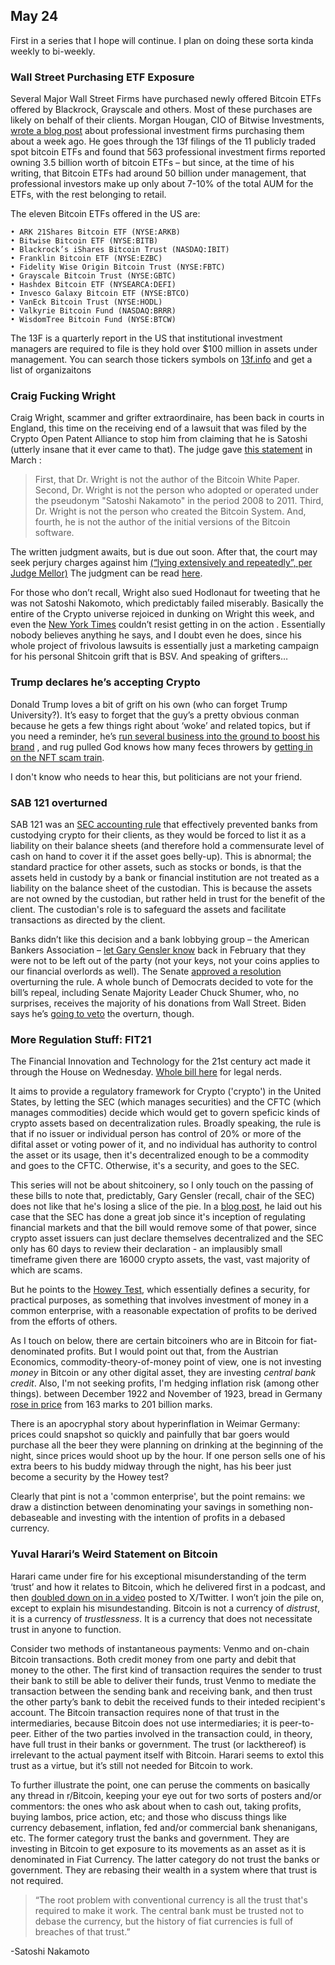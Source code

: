 ## May 24
First in a series that I hope will continue. I plan on doing these sorta kinda weekly to bi-weekly.
### Wall Street Purchasing ETF Exposure
Several Major Wall Street Firms have purchased newly offered Bitcoin ETFs offered by Blackrock, Grayscale and others. Most of these purchases are likely on behalf of their clients. Morgan Hougan, CIO of Bitwise Investments, [wrote a blog post](https://experts.bitwiseinvestments.com/cio-memos/whos-buying-bitcoin-etfs-according-to-13f-filings) about professional investment firms purchasing them about a week ago. He goes through the 13f filings of the 11 publicly traded spot bitcoin ETFs and found that 563 professional investment firms reported owning 3.5 billion worth of bitcoin ETFs – but since, at the time of his writing, that Bitcoin ETFs had around 50 billion under management, that professional investors make up only about 7-10% of the total AUM for the ETFs, with the rest belonging to retail.

The eleven Bitcoin ETFs offered in the US are:

    • ARK 21Shares Bitcoin ETF (NYSE:ARKB)
    • Bitwise Bitcoin ETF (NYSE:BITB)
    • Blackrock’s iShares Bitcoin Trust (NASDAQ:IBIT)
    • Franklin Bitcoin ETF (NYSE:EZBC)
    • Fidelity Wise Origin Bitcoin Trust (NYSE:FBTC)
    • Grayscale Bitcoin Trust (NYSE:GBTC)
    • Hashdex Bitcoin ETF (NYSEARCA:DEFI)
    • Invesco Galaxy Bitcoin ETF (NYSE:BTCO)
    • VanEck Bitcoin Trust (NYSE:HODL)
    • Valkyrie Bitcoin Fund (NASDAQ:BRRR)
    • WisdomTree Bitcoin Fund (NYSE:BTCW) 

The 13F is a quarterly report in the US that institutional investment managers are required to file is they hold over $100 million in assets under management. You can search those tickers symbols on [13f.info](https://13f.info/) and get a list of organizaitons

### Craig Fucking Wright

Craig Wright, scammer and grifter extraordinaire, has been back in courts in England, this time on the receiving end of a lawsuit that was filed by the Crypto Open Patent Alliance to stop him from claiming that he is Satoshi (utterly insane that it ever came to that). The judge gave [this statement](https://www.coindesk.com/policy/2024/03/14/justice-james-mellors-ruling-on-craig-wright-copa-trial/)  in March :
> First, that Dr. Wright is not the author of the Bitcoin White Paper.
> Second, Dr. Wright is not the person who adopted or operated under the pseudonym "Satoshi Nakamoto" in the period 2008 to 2011.
> Third, Dr. Wright is not the person who created the Bitcoin System.
> And, fourth, he is not the author of the initial versions of the Bitcoin software.

The written judgment awaits, but is due out soon. After that, the court may seek perjury charges against him [(“lying extensively and repeatedly”, per Judge Mellor)](https://www.coindesk.com/policy/2024/03/15/what-happens-next-in-copa-vs-craig-wright-trial-is-down-to-the-judge/)
The judgment can be read [here](https://www.judiciary.uk/wp-content/uploads/2023/07/COPA-v-Wright-judgment-250723-2.pdf).

For those who don’t recall, Wright also sued Hodlonaut for tweeting that he was not Satoshi Nakomoto, which predictably failed miserably. 
Basically the entire of the Crypto universe rejoiced in dunking on Wright this week, and even the [New York Times](https://www.nytimes.com/2024/05/21/business/bitcoin-satoshi-craig-steven-wright.html) couldn’t resist getting in on the action .
Essentially nobody believes anything he says, and I doubt even he does, since his whole project of frivolous lawsuits is essentially just a marketing campaign for his personal Shitcoin grift that is BSV.
And speaking of grifters…

### Trump declares he’s accepting Crypto
Donald Trump loves a bit of grift on his own (who can forget Trump University?). It’s easy to forget that the guy’s a pretty obvious conman because he gets a few things right about ‘woke’ and related topics, but if you need a reminder, he’s [run several business into the ground to boost his brand](https://www.latimes.com/business/story/2022-05-18/trump-business-partners-outline-his-failed-deals) , and rug pulled God knows how many feces throwers by [getting in on the NFT scam train](https://www.independent.co.uk/news/world/americas/us-politics/donald-trump-trading-cards-nft-b2322583.html).

I don't know who needs to hear this, but politicians are not your friend.

### SAB 121 overturned
SAB 121 was an [SEC accounting rule](https://www.sec.gov/oca/staff-accounting-bulletin-121) that effectively prevented banks from custodying crypto for their clients, as they would be forced to list it as a liability on their balance sheets (and therefore hold a commensurate level of cash on hand to cover it if the asset goes belly-up). This is abnormal; the standard practice for other assets, such as stocks or bonds, is that the assets held in custody by a bank or financial institution are not treated as a liability on the balance sheet of the custodian. This is because the assets are not owned by the custodian, but rather held in trust for the benefit of the client. The custodian's role is to safeguard the assets and facilitate transactions as directed by the client. 

Banks didn’t like this decision and a bank lobbying group – the American Bankers Association – [let Gary Gensler know](https://www.aba.com/advocacy/policy-analysis/joint-comments-to-sec-on-sab-121) back in February that they were not to be left out of the party (not your keys, not your coins applies to our financial overlords as well). The Senate [approved a resolution](https://financialregnews.com/senate-approves-resolution-overturning-secs-crypto-asset-rule/) overturning the rule. A whole bunch of Democrats decided to vote for the bill’s repeal, including Senate Majority Leader Chuck Shumer, who, no surprises, receives the majority of his donations from Wall Street. Biden says he’s [going to veto](https://www.whitehouse.gov/wp-content/uploads/2024/05/SAP-HJRes109.pdf) the overturn, though.


### More Regulation Stuff: FIT21

The Financial Innovation and Technology for the 21st century act made it through the House on Wednesday. [Whole bill here](https://www.congress.gov/bill/118th-congress/house-bill/4763/text) for legal nerds.

It aims to provide a regulatory framework for Crypto ('crypto') in the United States, by letting the SEC (which manages securities) and the CFTC (which manages commodities) decide which would get to govern speficic kinds of crypto assets based on decentralization rules. Broadly speaking, the rule is that if no issuer or individual person has control of 20% or more of the difital asset or voting power of it, and no individual has authority to control the asset or its usage, then it's decentralized enough to be a commodity and goes to the CFTC. Otherwise, it's a security, and goes to the SEC.

This series will not be about shitcoinery, so I only touch on the passing of these bills to note that, predictably, Gary Gensler (recall, chair of the SEC) does not like that he's losing a slice of the pie. In a [blog post](https://www.sec.gov/news/statement/gensler-21st-century-act-05222024), he laid out his case that the SEC has done a great job since it's inception of regulating financial markets and that the bill would remove some of that power, since crypto asset issuers can just declare themselves decentralized and the SEC only has 60 days to review their declaration - an implausibly small timeframe given there are 16000 crypto assets, the vast, vast majority of which are scams. 

But he points to the [Howey Test](https://investopedia.com/terms/h/howey-test.asp), which essentially defines a security, for practical purposes, as something that involves investment of money in a common enterprise, with a reasonable expectation of profits to be derived from the efforts of others. 

As I touch on below, there are certain bitcoiners who are in Bitcoin for fiat-denominated profits. But I would point out that, from the Austrian Economics, commodity-theory-of-money point of view, one is not investing *money* in Bitcoin or any other digital asset, they are investing *central bank credit*. Also, I'm not seeking profits, I'm hedging inflation risk (among other things). between December 1922 and November of 1923, bread in Germany [rose in price](https://www.johndclare.net/Weimar_hyperinflation.htm) from 163 marks to 201 billion marks.

There is an apocryphal story about hyperinflation in Weimar Germany: prices could snapshot so quickly and painfully that bar goers would purchase all the beer they were planning on drinking at the beginning of the night, since prices would shoot up by the hour. If one person sells one of his extra beers to his buddy midway through the night, has his beer just become a security by the Howey test?

Clearly that pint is not a 'common enterprise', but the point remains: we draw a distinction between denominating your savings in something non-debaseable and investing with the intention of profits in a debased currency.

### Yuval Harari’s Weird Statement on Bitcoin
Harari came under fire for his exceptional misunderstanding of the term ‘trust’ and how it relates to Bitcoin, which he delivered first in a podcast, and then [doubled down on in a video](https://x.com/harari_yuval/status/1792934757325553797) posted to X/Twitter. I won’t join the pile on, except to explain his misundestanding. Bitcoin is not a currency of *distrust*, it is a currency of *trustlessness*. It is a currency that does not necessitate trust in anyone to function. 

Consider two methods of instantaneous payments: Venmo and on-chain Bitcoin transactions. Both credit money from one party and debit that money to the other. The first kind of transaction requires the sender to trust their bank to still be able to deliver their funds, trust Venmo to mediate the transaction between the sending bank and receiving bank, and then trust the other party’s bank to debit the received funds to their inteded recipient's account. The Bitcoin transaction requires none of that trust in the intermediaries, because Bitcoin does not use intermediaries; it is peer-to-peer. Either of the two parties involved in the transaction could, in theory, have full trust in their banks or government. The trust (or lackthereof) is irrelevant to the actual payment itself with Bitcoin. Harari seems to extol this trust as a virtue, but it’s still not needed for Bitcoin to work.

To further illustrate the point, one can peruse the comments on basically any thread in r/Bitcoin, keeping your eye out for two sorts of posters and/or commentors: the ones who ask about when to cash out, taking profits, buying lambos, price action, etc; and those who discuss things like currency debasement, inflation, fed and/or commercial bank shenanigans, etc. The former category trust the banks and government. They are investing in Bitcoin to get exposure to its movements as an asset as it is denominated in Fiat Currency. The latter category do not trust the banks or government. They are rebasing their wealth in a system where that trust is not required. 

> “The root problem with conventional currency is all the trust that's required to make it work. The central bank must be trusted not to debase the currency, but the history of fiat currencies is full of breaches of that trust.” 

-Satoshi Nakamoto


